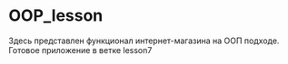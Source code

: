 # OOP_lesson
Здесь представлен функционал интернет-магазина на OOП подходе.
Готовое приложение в ветке lesson7
